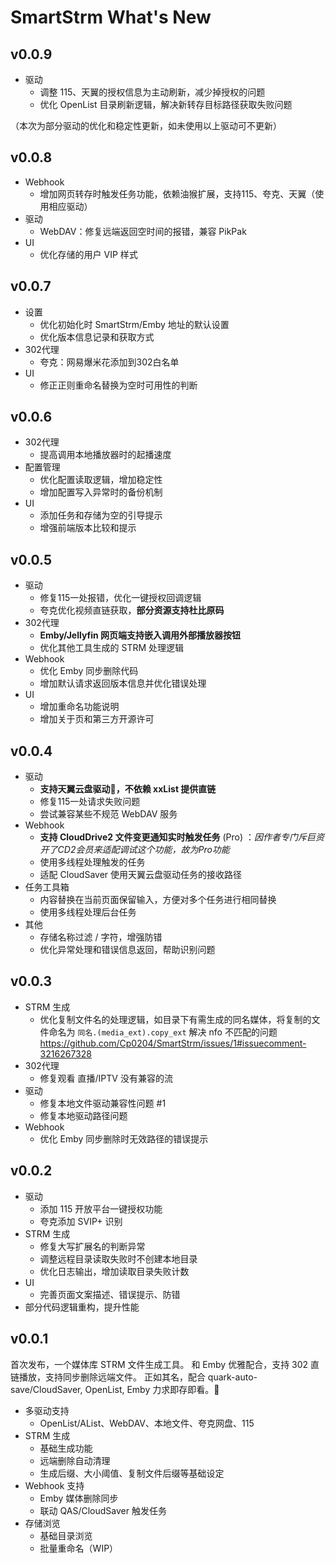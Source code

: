 # SmartStrm What's New

## v0.0.9

- 驱动
  - 调整 115、天翼的授权信息为主动刷新，减少掉授权的问题
  - 优化 OpenList 目录刷新逻辑，解决新转存目标路径获取失败问题

（本次为部分驱动的优化和稳定性更新，如未使用以上驱动可不更新）

## v0.0.8

- Webhook
  - 增加网页转存时触发任务功能，依赖油猴扩展，支持115、夸克、天翼（使用相应驱动）
- 驱动
  - WebDAV：修复远端返回空时间的报错，兼容 PikPak
- UI
  - 优化存储的用户 VIP 样式

## v0.0.7

- 设置
  - 优化初始化时 SmartStrm/Emby 地址的默认设置
  - 优化版本信息记录和获取方式
- 302代理
  - 夸克：网易爆米花添加到302白名单
- UI
  - 修正正则重命名替换为空时可用性的判断

## v0.0.6

- 302代理
  - 提高调用本地播放器时的起播速度
- 配置管理
  - 优化配置读取逻辑，增加稳定性
  - 增加配置写入异常时的备份机制
- UI
  - 添加任务和存储为空的引导提示
  - 增强前端版本比较和提示

## v0.0.5

- 驱动
  - 修复115一处报错，优化一键授权回调逻辑
  - 夸克优化视频直链获取，**部分资源支持杜比原码**
- 302代理
  - **Emby/Jellyfin 网页端支持嵌入调用外部播放器按钮**
  - 优化其他工具生成的 STRM 处理逻辑
- Webhook
  - 优化 Emby 同步删除代码
  - 增加默认请求返回版本信息并优化错误处理
- UI
  - 增加重命名功能说明
  - 增加关于页和第三方开源许可

## v0.0.4

- 驱动
  - **支持天翼云盘驱动🎉，不依赖 xxList 提供直链**
  - 修复115一处请求失败问题
  - 尝试兼容某些不规范 WebDAV 服务
- Webhook
  - **支持 CloudDrive2 文件变更通知实时触发任务** (Pro) ：*因作者专门斥巨资开了CD2会员来适配调试这个功能，故为Pro功能*
  - 使用多线程处理触发的任务
  - 适配 CloudSaver 使用天翼云盘驱动任务的接收路径
- 任务工具箱
  - 内容替换在当前页面保留输入，方便对多个任务进行相同替换
  - 使用多线程处理后台任务
- 其他
  - 存储名称过滤 / 字符，增强防错
  - 优化异常处理和错误信息返回，帮助识别问题

## v0.0.3

- STRM 生成
  - 优化复制文件名的处理逻辑，如目录下有需生成的同名媒体，将复制的文件命名为 `同名.(media_ext).copy_ext`  解决 nfo 不匹配的问题 https://github.com/Cp0204/SmartStrm/issues/1#issuecomment-3216267328
- 302代理
  - 修复观看 直播/IPTV 没有兼容的流
- 驱动
  - 修复本地文件驱动兼容性问题 #1
  - 修复本地驱动路径问题
- Webhook
  - 优化 Emby 同步删除时无效路径的错误提示

## v0.0.2

- 驱动
  - 添加 115 开放平台一键授权功能
  - 夸克添加 SVIP+ 识别
- STRM 生成
  - 修复大写扩展名的判断异常
  - 调整远程目录读取失败时不创建本地目录
  - 优化日志输出，增加读取目录失败计数
- UI
  - 完善页面文案描述、错误提示、防错
- 部分代码逻辑重构，提升性能

## v0.0.1

首次发布，一个媒体库 STRM 文件生成工具。 和 Emby 优雅配合，支持 302 直链播放，支持同步删除远端文件。 正如其名，配合 quark-auto-save/CloudSaver, OpenList, Emby 力求即存即看。🥳

* 多驱动支持
  * OpenList/AList、WebDAV、本地文件、夸克网盘、115
* STRM 生成
  * 基础生成功能
  * 远端删除自动清理
  * 生成后缀、大小阈值、复制文件后缀等基础设定
* Webhook 支持
  * Emby 媒体删除同步
  * 联动 QAS/CloudSaver 触发任务
* 存储浏览
  * 基础目录浏览
  * 批量重命名（WIP）
